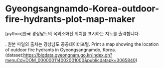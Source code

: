 # Gyeongsangnamdo-Korea-outdoor-fire-hydrants-plot-map-maker
[python]한국 경상남도의 옥외소화전 위치를 표시하는 지도를 출력합니다.

. 원본 파일의 출처는 경상남도 공공데이터포털. Print a map showing the location of outdoor fire hydrants in Gyeongsangnamdo, Korea. (dataset:https://bigdata.gyeongnam.go.kr/index.gn?menuCd=DOM_000000114002001000&publicdatapk=3065840)
